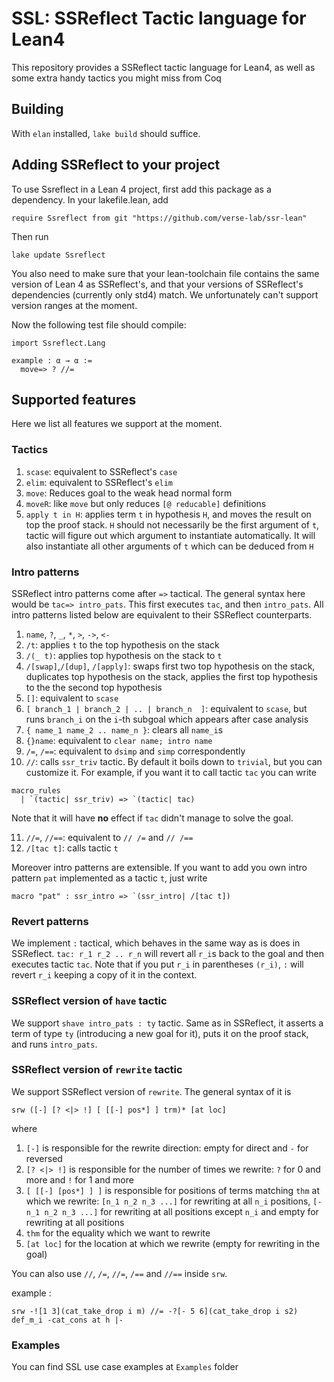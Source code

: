 # SSL: SSReflect Tactic language for Lean4

This repository provides a SSReflect tactic language for Lean4, as well as some extra handy tactics you might miss from Coq

## Building 

With `elan` installed, `lake build` should suffice.

## Adding SSReflect to your project

To use Ssreflect in a Lean 4 project, first add this package as a dependency. In your lakefile.lean, add

```lean
require Ssreflect from git "https://github.com/verse-lab/ssr-lean"
```

Then run 

```
lake update Ssreflect
```

You also need to make sure that your lean-toolchain file contains the same version of Lean 4 as SSReflect's, and that your versions of SSReflect's dependencies (currently only std4) match. We unfortunately can't support version ranges at the moment.

Now the following test file should compile:

```lean
import Ssreflect.Lang

example : α → α :=
  move=> ? //=
```


## Supported features

Here we list all features we support at the moment.

### Tactics

1. `scase`: equivalent to SSReflect's `case`
2. `elim`: equivalent to SSReflect's `elim`
3. `move`:  Reduces goal to the weak head normal form
4. `moveR`: like `move` but only reduces `[@ reducable]` definitions
5. `apply t in H`: applies term `t` in hypothesis `H`, and moves the result on top the proof stack. `H` should not necessarily be the first argument of `t`, tactic will figure out which argument to instantiate automatically. It will also instantiate all other arguments of `t` which can be deduced from `H`

### Intro patterns

SSReflect intro patterns come after `=>` tactical. The general syntax here would be `tac=> intro_pats`. This first executes `tac`, and then `intro_pats`. All intro patterns listed below are equivalent to their SSReflect counterparts.

1. `name`, `?`, `_`, `*`, `>`, `->`, `<-`
2. `/t`: applies `t` to the top hypothesis on the stack 
3. `/(_ t)`: applies top hypothesis on the stack to `t` 
4. `/[swap]`,`/[dup]`, `/[apply]`: swaps first two top hypothesis on the stack, duplicates top hypothesis on the stack, applies the first top hypothesis to the the second top hypothesis
5. `[]`: equivalent to `scase`
6. `[ branch_1 | branch_2 | .. | branch_n  ]`: equivalent to `scase`, but runs `branch_i` on the `i`-th subgoal which appears after case analysis
7. `{ name_1 name_2 .. name_n }`: clears all `name_i`s
8. `{}name`: equivalent to `clear name; intro name`
9. `/=`, `/==`: equivalent to `dsimp` and `simp` correspondently 
10. `//`: calls `ssr_triv` tactic. By default it boils down to `trivial`, but you can customize it. For example, if you want it to call tactic `tac` you can write 
```lean
macro_rules
  | `(tactic| ssr_triv) => `(tactic| tac)
```
Note that it will have **no** effect if `tac` didn't manage to solve the goal.

11. `//=`, `//==`: equivalent to `// /=` and `// /==`
12. `/[tac t]`: calls tactic `t`

Moreover intro patterns are extensible. If you want to add you own intro pattern `pat` implemented as a tactic `t`, just write 

```lean
macro "pat" : ssr_intro => `(ssr_intro| /[tac t])
```

### Revert patterns

We implement `:` tactical, which behaves in the same way as is does in SSReflect. `tac: r_1 r_2 .. r_n` will revert all `r_i`s back to the goal and then executes tactic `tac`. Note that if you put `r_i` in parentheses `(r_i)`, `:` will revert `r_i` keeping a copy of it in the context. 

### SSReflect version of `have` tactic

We support `shave intro_pats : ty` tactic. Same as in SSReflect, it asserts a term of type `ty` (introducing a new goal for it), puts it on the proof stack, and runs `intro_pats`.

### SSReflect version of `rewrite` tactic

We support SSReflect version of `rewrite`. The general syntax of it is 
```lean
srw ([-] [? <|> !] [ [[-] pos*] ] trm)* [at loc]
```
where
1.  `[-]` is responsible for the rewrite direction: empty for direct and `-` for reversed
2. `[? <|> !]` is responsible for the number of times we rewrite: `?` for 0 and more and `!` for 1 and more
3. `[ [[-] [pos*] ] ]` is responsible for positions of terms matching `thm` at which we rewrite: `[n_1 n_2 n_3 ...]` for rewriting at all `n_i` positions, `[- n_1 n_2 n_3 ...]` for rewriting at all positions except `n_i` and empty for rewriting at all positions
4. `thm` for the equality which we want to rewrite 
5. `[at loc]` for the location at which we rewrite (empty for rewriting in the goal)

You can also use `//`, `/=`, `//=`, `/==` and `//==` inside `srw`. 

example : 
```lean
srw -![1 3](cat_take_drop i m) //= -?[- 5 6](cat_take_drop i s2) def_m_i -cat_cons at h |-
```

### Examples

You can find SSL use case examples at `Examples` folder
